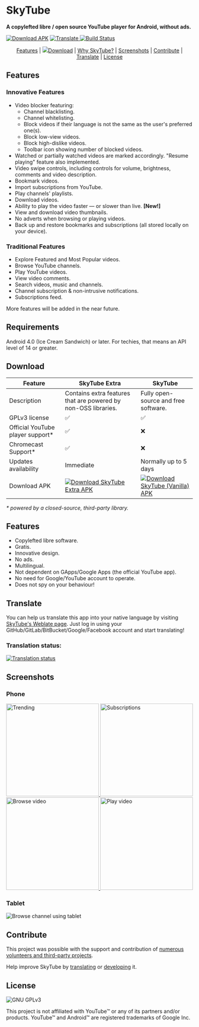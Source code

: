 # SkyTube
**A copylefted libre / open source YouTube player for Android, without ads.**

<a href="#download">![Download APK](https://img.shields.io/github/downloads/ram-on/SkyTube/total.svg?label=SkyTube+Extra+Downloads)</a>
<a href="https://hosted.weblate.org/engage/skytube/?utm_source=widget"> <img src="https://hosted.weblate.org/widgets/skytube/-/svg-badge.svg" alt="Translate"/> </a>
[![Build Status](https://travis-ci.org/ram-on/SkyTube.svg?branch=master)](https://travis-ci.org/ram-on/SkyTube)

<p align="center">
  <a href="#features">Features</a> | 
  <a href="#download"><img src="https://i.imgur.com/BYKw7FK.png" />Download</a> | 
  <a href="#why-skytube">Why SkyTube?</a> | 
  <a href="#screenshots">Screenshots</a> | 
  <a href="#contribute">Contribute</a> | 
  <a href="#translate">Translate</a> | 
  <a href="#license">License</a>
</p>

## Features
### Innovative Features
* Video blocker featuring:
  - Channel blacklisting.
  - Channel whitelisting.
  - Block videos if their language is not the same as the user's preferred one(s).
  - Block low-view videos.
  - Block high-dislike videos.
  - Toolbar icon showing number of blocked videos.
* Watched or partially watched videos are marked accordingly. "Resume playing" feature also implemented.
* Video swipe controls, including controls for volume, brightness, comments and video description.
* Bookmark videos.
* Import subscriptions from YouTube.
* Play channels' playlists.
* Download videos.
* Ability to play the video faster — or slower than live. **[New!]**
* View and download video thumbnails.
* No adverts when browsing or playing videos.
* Back up and restore bookmarks and subscriptions (all stored locally on your device).

### Traditional Features
* Explore Featured and Most Popular videos.
* Browse YouTube channels.
* Play YouTube videos.
* View video comments.
* Search videos, music and channels.
* Channel subscription & non-intrusive notifications.
* Subscriptions feed.

More features will be added in the near future.

## Requirements
Android 4.0 (Ice Cream Sandwich) or later. For techies, that means an API level of 14 or greater.

## Download
| Feature          | SkyTube Extra                      | SkyTube  |
| ---------------- |------------------------------------| ---------|
| Description      | Contains extra features that are powered by non-OSS libraries. | Fully open-source and free software. |
| GPLv3 license                    | ✅                   | ✅       |
| Official YouTube player support* | ✅                   | ❌       |
| Chromecast Support*              | ✅                   | ❌       |
| Updates availability             | Immediate            | Normally up to 5 days |
| Download APK                     | [![Download SkyTube Extra APK](screenshots/download_apk.png)](https://github.com/SkyTubeTeam/SkyTube/releases/download/v2.977/SkyTube-Extra-2.977.apk) | [![Download SkyTube (Vanilla) APK](https://upload.wikimedia.org/wikipedia/commons/thumb/0/0d/Get_it_on_F-Droid.svg/200px-Get_it_on_F-Droid.svg.png)](https://f-droid.org/repository/browse/?fdid=free.rm.skytube.oss)

_* powered by a closed-source, third-party library._

## Features
* Copylefted libre software.
* Gratis.
* Innovative design.
* No ads.
* Multilingual.
* Not dependent on GApps/Google Apps (the official YouTube app).
* No need for Google/YouTube account to operate.
* Does not spy on your behaviour!

## Translate
You can help us translate this app into your native language by visiting [SkyTube's Weblate page](https://hosted.weblate.org/engage/skytube/). Just log in using your GitHub/GitLab/BitBucket/Google/Facebook account and start translating!

### Translation status:
<a href="https://hosted.weblate.org/engage/skytube/?utm_source=widget">
<img src="https://hosted.weblate.org/widgets/skytube/-/multi-auto.svg" alt="Translation status" />
</a>

## Screenshots
### Phone

<a href="https://skytube-app.com#features">
<img src="https://skytube-app.com/assets/img/screenshots/trending.jpg" alt="Trending" height="250px"/>
</a>

<a href="https://skytube-app.com#features">
<img src="https://skytube-app.com/assets/img/screenshots/subs.jpg" alt="Subscriptions" height="250px"/>
</a>

<a href="https://skytube-app.com#features">
<img src="https://skytube-app.com/assets/img/screenshots/channel.jpg" alt="Browse video" height="250px"/>
</a>

<a href="https://skytube-app.com#features">
<img src="https://skytube-app.com/assets/img/screenshots/play.jpg" alt="Play video" height="250px"/>
</a>

### Tablet
![Browse channel using tablet](https://skytube-app.com/assets/img/screenshots/channel_tablet.jpg)

## Contribute
This project was possible with the support and contribution of [numerous volunteers and third-party projects](http://skytube-app.com/credits.html).

Help improve SkyTube by [translating](https://github.com/SkyTubeTeam/SkyTube/wiki/Contribute#translate) or [developing](https://github.com/SkyTubeTeam/SkyTube/wiki/Contribute#developers-guidelines) it.

## License

![GNU GPLv3](https://www.gnu.org/graphics/gplv3-127x51.png)

This project is not affiliated with YouTube™ or any of its partners and/or products.
YouTube™ and Android™ are registered trademarks of Google Inc.
